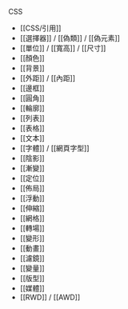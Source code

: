 CSS
- [[CSS/引用]]
- [[選擇器]] / [[偽類]] / [[偽元素]]
- [[單位]] / [[寬高]] / [[尺寸]]
- [[顏色]]
- [[背景]]
- [[外距]] / [[內距]]
- [[邊框]]
- [[圓角]]
- [[輪廓]]
- [[列表]]
- [[表格]]
- [[文本]]
- [[字體]] / [[網頁字型]]
- [[陰影]]
- [[漸變]]
- [[定位]]
- [[佈局]]
- [[浮動]]
- [[伸縮]]
- [[網格]]
- [[轉場]]
- [[變形]]
- [[動畫]]
- [[濾鏡]]
- [[變量]]
- [[版型]]
- [[媒體]]
- [[RWD]] / [[AWD]]